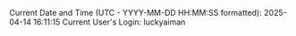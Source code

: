Current Date and Time (UTC - YYYY-MM-DD HH:MM:SS formatted): 2025-04-14 16:11:15
Current User's Login: luckyaiman
